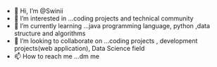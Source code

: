- 👋 Hi, I’m @Swinii
- 👀 I’m interested in ...coding projects and technical community
- 🌱 I’m currently learning ...java programming language, python ,data structure and algorithms
- 💞️ I’m looking to collaborate on ...coding projects , development projects(web application), Data Science field
- 📫 How to reach me ...dm me

<!---
Swinii/Swinii is a ✨ special ✨ repository because its `README.md` (this file) appears on your GitHub profile.
You can click the Preview link to take a look at your changes.
--->
